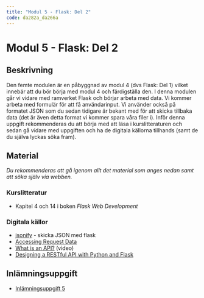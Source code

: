 ```yaml
---
title: "Modul 5 - Flask: Del 2"
code: da282a_da266a
---
```


# Modul 5 - Flask: Del 2

## Beskrivning

Den femte modulen är en påbyggnad av modul 4 (dvs Flask: Del 1) vilket innebär att du bör börja med modul 4 och färdigställa den. I denna modulen går vi vidare med ramverket Flask och börjar arbeta med data. Vi kommer arbeta med formulär för att få användarinput. Vi använder också på formatet JSON som du sedan tidigare är bekant med för att skicka tillbaka data (det är även detta format vi kommer spara våra filer i). Inför denna uppgift rekommenderas du att börja med att läsa i kurslitteraturen och sedan gå vidare med uppgiften och ha de digitala källorna tillhands (samt de du själva lyckas söka fram).

## Material

_Du rekommenderas att gå igenom allt det material som anges nedan samt att söka själv via webben._

### Kurslitteratur

* Kapitel 4 och 14 i boken _Flask Web Development_

### Digitala källor

* [jsonify](http://flask.pocoo.org/docs/0.11/api/#flask.json.jsonify) - skicka JSON med flask
* [Accessing Request Data](http://flask.pocoo.org/docs/0.11/quickstart/#accessing-request-data)
* [What is an API?](https://www.youtube.com/watch?v=s7wmiS2mSXY) (video)
* [Designing a RESTful API with Python and Flask](http://blog.miguelgrinberg.com/post/designing-a-restful-api-with-python-and-flask)

## Inlämningsuppgift

* [Inlämningsuppgift 5](/courses/da282a_da266a/assignments/uppg5.html)
